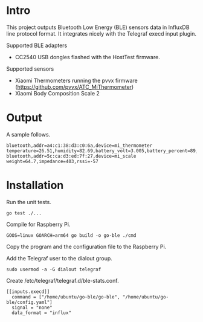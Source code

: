 # Intro

This project outputs Bluetooth Low Energy (BLE) sensors data in InfluxDB line protocol format. It integrates nicely with the Telegraf execd input plugin.

Supported BLE adapters
- CC2540 USB dongles flashed with the HostTest firmware.

Supported sensors
- Xiaomi Thermometers running the pvvx firmware (https://github.com/pvvx/ATC_MiThermometer)
- Xiaomi Body Composition Scale 2

# Output

A sample follows.

    bluetooth,addr=a4:c1:38:d3:c0:6a,device=mi_thermometer temperature=26.51,humidity=82.69,battery_volt=3.005,battery_percent=89,rssi=-42
    bluetooth,addr=5c:ca:d3:ed:7f:27,device=mi_scale weight=64.7,impedance=403,rssi=-57

# Installation

Run the unit tests.

    go test ./...

Compile for Raspberry Pi.

    GOOS=linux GOARCH=arm64 go build -o go-ble ./cmd

Copy the program and the configuration file to the Raspberry Pi.

Add the Telegraf user to the dialout group.

    sudo usermod -a -G dialout telegraf

Create /etc/telegraf/telegraf.d/ble-stats.conf.

    [[inputs.execd]]
      command = ["/home/ubuntu/go-ble/go-ble", "/home/ubuntu/go-ble/config.yaml"]
      signal = "none"
      data_format = "influx"
